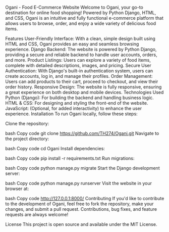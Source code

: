 Ogani - Food E-Commerce Website
Welcome to Ogani, your go-to destination for online food shopping! Powered by Python Django, HTML, and CSS, Ogani is an intuitive and fully functional e-commerce platform that allows users to browse, order, and enjoy a wide variety of delicious food items.

Features
User-Friendly Interface: With a clean, simple design built using HTML and CSS, Ogani provides an easy and seamless browsing experience.
Django Backend: The website is powered by Python Django, providing a secure and reliable backend to handle user accounts, orders, and more.
Product Listings: Users can explore a variety of food items, complete with detailed descriptions, images, and pricing.
Secure User Authentication: With Django's built-in authentication system, users can create accounts, log in, and manage their profiles.
Order Management: Users can add products to their cart, proceed to checkout, and view their order history.
Responsive Design: The website is fully responsive, ensuring a great experience on both desktop and mobile devices.
Technologies Used
Python (Django): For building the backend and handling business logic.
HTML & CSS: For designing and styling the front-end of the website.
JavaScript: (Optional, for added interactivity) to enhance the user experience.
Installation
To run Ogani locally, follow these steps:

Clone the repository:

bash
Copy code
git clone https://github.com/TH274/Ogani.git
Navigate to the project directory:

bash
Copy code
cd Ogani
Install dependencies:

bash
Copy code
pip install -r requirements.txt
Run migrations:

bash
Copy code
python manage.py migrate
Start the Django development server:

bash
Copy code
python manage.py runserver
Visit the website in your browser at:

bash
Copy code
http://127.0.0.1:8000/
Contributing
If you'd like to contribute to the development of Ogani, feel free to fork the repository, make your changes, and submit a pull request. Contributions, bug fixes, and feature requests are always welcome!

License
This project is open source and available under the MIT License.
